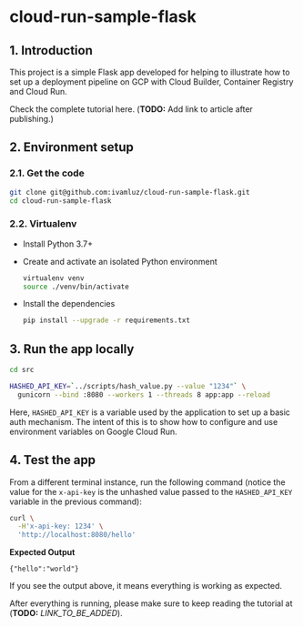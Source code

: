 # cloud-run-sample-flask

## 1. Introduction

This project is a simple Flask app developed for helping to illustrate how to set up a deployment pipeline on GCP with Cloud Builder, Container Registry and Cloud Run.

Check the complete tutorial here. (**TODO:** Add link to article after publishing.)

## 2. Environment setup

### 2.1. Get the code

```bash
git clone git@github.com:ivamluz/cloud-run-sample-flask.git
cd cloud-run-sample-flask
```

### 2.2. Virtualenv

- Install Python 3.7+

- Create and activate an isolated Python environment

  ```bash
  virtualenv venv
  source ./venv/bin/activate
  ```

- Install the dependencies

  ```bash
  pip install --upgrade -r requirements.txt
  ```

## 3. Run the app locally

```bash
cd src

HASHED_API_KEY=`../scripts/hash_value.py --value "1234"` \
  gunicorn --bind :8080 --workers 1 --threads 8 app:app --reload
```

Here, `HASHED_API_KEY` is a variable used by the application to set up a basic auth mechanism. The intent of this is to show how to configure and use environment variables on Google Cloud Run.

## 4. Test the app

From a different terminal instance, run the following command (notice the value for the `x-api-key` is the unhashed value passed to the `HASHED_API_KEY` variable in the previous command):

```bash
curl \
  -H'x-api-key: 1234' \
  'http://localhost:8080/hello'
```

**Expected Output**

```console
{"hello":"world"}
```

If you see the output above, it means everything is working as expected.

After everything is running, please make sure to keep reading the tutorial at (**TODO:** _LINK_TO_BE_ADDED_).
